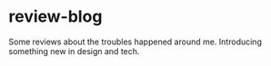 # review-blog
Some reviews about the troubles happened around me. Introducing something new in design and tech.
